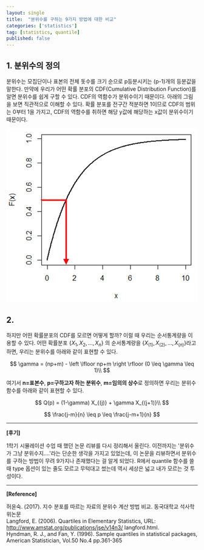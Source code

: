 ```yaml
---
layout: single
title:  "분위수를 구하는 9가지 방법에 대한 비교"
categories: ['statistics']
tag: [statistics, quantile]
published: false
---
```


## 1. 분위수의 정의  
  
분위수는 모집단이나 표본의 전체 돗수를 크기 순으로 p등분시키는 (p-1)개의 등분값을 말한다. 만약에 우리가 어떤 확률 분포의 CDF(Cumulative Distribution Function)를 알면 분위수를 쉽게 구할 수 있다. CDF의 역함수가 분위수이기 때문이다. 아래의 그림을 보면 직관적으로 이해할 수 있다. 확률 분포를 전구간 적분하면 1이므로 CDF의 범위는 0부터 1을 가지고, CDF의 역함수를 취하면 해당 y값에 해당하는 x값이 분위수이기 때문이다.  

![](..assets/../../assets/images/postphotos/2022-07-17-quantile/quantile_cdf.png)
  
## 2.
하지만 어떤 확률분포의 CDF를 모르면 어떻게 할까? 이럴 때 우리는 순서통계량을 이용할 수 있다. 어떤 확률분포 $\{X_1, X_2, ..., X_n\}$ 의 순서통계량을 $\{X_{(1)}, X_{(2)}, ..., X_{(n)}\}$라고 하면, 우리는 분위수를 아래와 같이 표현할 수 있다.  

$$
\gamma = (np+m) - \left \lfloor np+m \right \rfloor (0 \leq \gamma \leq 1)\\
$$

여기서 **n=표본수**, **p=구하고자 하는 분위수**, **m=임의의 상수**로 정의하면 우리는 분위수 함수를 아래와 같이 표현할 수 있다.

$$
Q(p) = (1-\gamma) X_{(j)} + \gamma X_{(j+1)}\\
$$

$$
\frac{j-m}{n} \leq p \leq \frac{j-m+1}{n}
$$
















---
**[후기]**  
  
1학기 시뮬레이션 수업 때 했던 논문 리뷰를 다시 정리해서 올린다. 이전까지는 '분위수가 그냥 분위수지....'라는 단순한 생각을 가지고 있었는데, 이 논문을 리뷰하면서 분위수를 구하는 방법이 무려 9가지나 존재했다는 걸 알게 되었다. R에서 quantile 함수를 쓸 때 type 옵션이 있는 줄도 모르고 무턱대고 썼는데 역시 세상은 넓고 내가 모르는 것 투성이다.  
  
---
**[Reference]**  
  
허윤숙. (2017). 지수 분포를 따르는 자료의 분위수 계산 방법 비교. 동국대학교 석사학위논문  
Langford, E. (2006). Quartiles in Elementary Statistics, URL: http://www.amstat.org/publications/jse/v14n3/ langford.html.  
Hyndman, R. J., and Fan, Y. (1996). Sample quantiles in statistical packages, American Statistician, Vol.50 No.4 pp.361-365